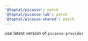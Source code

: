 ```yaml
---
'@toptal/picasso': patch
'@toptal/picasso-lab': patch
'@toptal/picasso-shared': patch
---
```


use latest version of `picasso-provider`
